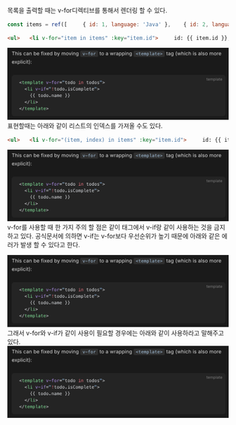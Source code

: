 목록을 출력할 때는 v-for디렉티브를 통해서 렌더링 할 수 있다.
```javascript
const items = ref([ 	{ id: 1, language: 'Java' }, 	{ id: 2, language: 'HTML' }, 	{ id: 3, language: 'CSS' }, 	{ id: 4, language: 'JavaScript' }, 	{ id: 5, language: 'Vue3' }, ]);
```
```html
<ul>   <li v-for="item in items" :key="item.id">     id: {{ item.id }}, language: {{ item.language }}   </li> </ul>
```
![TIL_IMAGE](./image/image.png)
 표현할때는 아래와 같이 리스트의 인덱스를 가져올 수도 있다.
```html
<ul>   <li v-for="(item, index) in items" :key="item.id">     id: {{ item.id }}, language: {{ item.language }}, index: {{ index }}   </li> </ul>
```
![TIL_IMAGE](./image/image.png)
 v-for를 사용할 때 한 가지 주의 할 점은 같이 태그에서 v-if랑 같이 사용하는 것을 금지하고 있다. 공식문서에 의하면 v-if는 v-for보다 우선순위가 높기 때문에 아래와 같은 에러가 발생 할 수 있다고 한다.

![TIL_IMAGE](./image/image.png)
 그래서 v-for와 v-if가 같이 사용이 필요할 경우에는 아래와 같이 사용하라고 말해주고 있다.
![TIL_IMAGE](./image/image.png)
